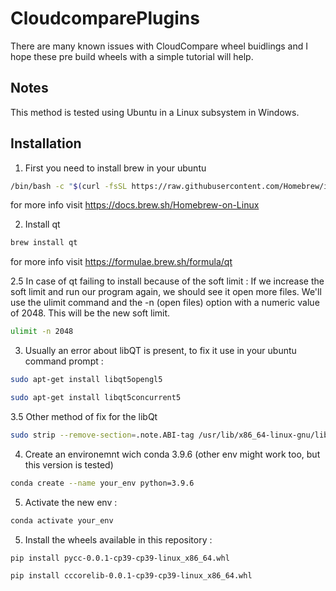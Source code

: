 # CloudcomparePlugins

There are many known issues with CloudCompare wheel buidlings and I hope these pre build wheels with a simple tutorial will help.

## Notes
This method is tested using Ubuntu in a Linux subsystem in Windows.

## Installation
1. First you need to install brew in your ubuntu
   
 ```bash
/bin/bash -c "$(curl -fsSL https://raw.githubusercontent.com/Homebrew/install/HEAD/install.sh)"
 ```
for more info visit https://docs.brew.sh/Homebrew-on-Linux

2. Install qt

```bash
brew install qt
 ```
for more info visit https://formulae.brew.sh/formula/qt

2.5 In case of qt failing to install because of the soft limit : 
If we increase the soft limit and run our program again, we should see it open more files. We'll use the ulimit command and the -n (open files) option with a numeric value of 2048. This will be the new soft limit.

```bash
ulimit -n 2048
 ```
3. Usually an error about libQT is present, to fix it use in your ubuntu command prompt :
```bash
sudo apt-get install libqt5opengl5
 ```
```bash
sudo apt-get install libqt5concurrent5
 ```
3.5 Other method of fix for the libQt
```bash
sudo strip --remove-section=.note.ABI-tag /usr/lib/x86_64-linux-gnu/libQt5Core.so.5
 ```

4. Create an environemnt wich conda 3.9.6 (other env might work too, but this version is tested)
```bash
conda create --name your_env python=3.9.6
```

5. Activate the new env :
```bash
conda activate your_env
```
5. Install the wheels available in this repository :
```bash
pip install pycc-0.0.1-cp39-cp39-linux_x86_64.whl
```
```bash
pip install cccorelib-0.0.1-cp39-cp39-linux_x86_64.whl
```
